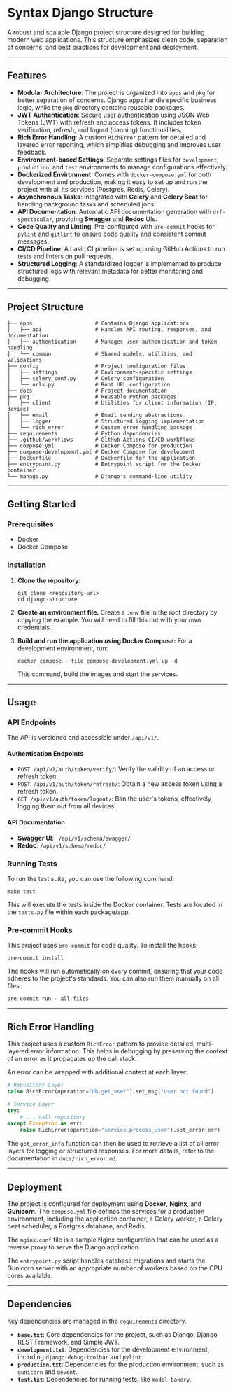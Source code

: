 # Syntax Django Structure

A robust and scalable Django project structure designed for building modern web applications. This structure emphasizes clean code, separation of concerns, and best practices for development and deployment.

-----

## Features

  * **Modular Architecture**: The project is organized into `apps` and `pkg` for better separation of concerns. Django apps handle specific business logic, while the `pkg` directory contains reusable packages.
  * **JWT Authentication**: Secure user authentication using JSON Web Tokens (JWT) with refresh and access tokens. It includes token verification, refresh, and logout (banning) functionalities.
  * **Rich Error Handling**: A custom `RichError` pattern for detailed and layered error reporting, which simplifies debugging and improves user feedback.
  * **Environment-based Settings**: Separate settings files for `development`, `production`, and `test` environments to manage configurations effectively.
  * **Dockerized Environment**: Comes with `docker-compose.yml` for both development and production, making it easy to set up and run the project with all its services (Postgres, Redis, Celery).
  * **Asynchronous Tasks**: Integrated with **Celery** and **Celery Beat** for handling background tasks and scheduled jobs.
  * **API Documentation**: Automatic API documentation generation with `drf-spectacular`, providing **Swagger** and **Redoc** UIs.
  * **Code Quality and Linting**: Pre-configured with `pre-commit` hooks for `pylint` and `gitlint` to ensure code quality and consistent commit messages.
  * **CI/CD Pipeline**: A basic CI pipeline is set up using GitHub Actions to run tests and linters on pull requests.
  * **Structured Logging**: A standardized logger is implemented to produce structured logs with relevant metadata for better monitoring and debugging.

-----

## Project Structure

```
├── apps                    # Contains Django applications
│   ├── api                 # Handles API routing, responses, and documentation
│   ├── authentication      # Manages user authentication and token handling
│   └── common              # Shared models, utilities, and validations
├── config                  # Project configuration files
│   ├── settings            # Environment-specific settings
│   ├── celery_conf.py      # Celery configuration
│   └── urls.py             # Root URL configuration
├── docs                    # Project documentation
├── pkg                     # Reusable Python packages
│   ├── client              # Utilities for client information (IP, device)
│   ├── email               # Email sending abstractions
│   ├── logger              # Structured logging implementation
│   └── rich_error          # Custom error handling package
├── requirements            # Python dependencies
├── .github/workflows       # GitHub Actions CI/CD workflows
├── compose.yml             # Docker Compose for production
├── compose-development.yml # Docker Compose for development
├── Dockerfile              # Dockerfile for the application
├── entrypoint.py           # Entrypoint script for the Docker container
└── manage.py               # Django's command-line utility
```

-----

## Getting Started

### Prerequisites

  * Docker
  * Docker Compose

### Installation

1.  **Clone the repository:**

    ```shell
    git clone <repository-url>
    cd django-structure
    ```

2.  **Create an environment file:**
    Create a `.env` file in the root directory by copying the example. You will need to fill this out with your own credentials.

3.  **Build and run the application using Docker Compose:**
    For a development environment, run:

    ```shell
    docker compose --file compose-development.yml up -d
    ```

    This command, build the images and start the services.

-----

## Usage

### API Endpoints

The API is versioned and accessible under `/api/v1/`.

#### Authentication Endpoints

  * `POST /api/v1/auth/token/verify/`: Verify the validity of an access or refresh token.
  * `POST /api/v1/auth/token/refresh/`: Obtain a new access token using a refresh token.
  * `GET /api/v1/auth/token/logout/`: Ban the user's tokens, effectively logging them out from all devices.

#### API Documentation

  * **Swagger UI**: `  /api/v1/schema/swagger/ `
  * **Redoc**: `/api/v1/schema/redoc/`

### Running Tests

To run the test suite, you can use the following command:

```shell
make test
```

This will execute the tests inside the Docker container. Tests are located in the `tests.py` file within each package/app.

### Pre-commit Hooks

This project uses `pre-commit` for code quality. To install the hooks:

```shell
pre-commit install
```

The hooks will run automatically on every commit, ensuring that your code adheres to the project's standards. You can also run them manually on all files:

```shell
pre-commit run --all-files
```

-----

## Rich Error Handling

This project uses a custom `RichError` pattern to provide detailed, multi-layered error information. This helps in debugging by preserving the context of an error as it propagates up the call stack.

An error can be wrapped with additional context at each layer:

```python
# Repository Layer
raise RichError(operation="db.get_user").set_msg("User not found")

# Service Layer
try:
    # ... call repository
except Exception as err:
    raise RichError(operation="service.process_user").set_error(err)
```

The `get_error_info` function can then be used to retrieve a list of all error layers for logging or structured responses. For more details, refer to the documentation in `docs/rich_error.md`.

-----

## Deployment

The project is configured for deployment using **Docker**, **Nginx**, and **Gunicorn**. The `compose.yml` file defines the services for a production environment, including the application container, a Celery worker, a Celery beat scheduler, a Postgres database, and Redis.

The `nginx.conf` file is a sample Nginx configuration that can be used as a reverse proxy to serve the Django application.

The `entrypoint.py` script handles database migrations and starts the Gunicorn server with an appropriate number of workers based on the CPU cores available.

-----

## Dependencies

Key dependencies are managed in the `requirements` directory.

  * **`base.txt`**: Core dependencies for the project, such as Django, Django REST Framework, and Simple JWT.
  * **`development.txt`**: Dependencies for the development environment, including `django-debug-toolbar` and `pylint`.
  * **`production.txt`**: Dependencies for the production environment, such as `gunicorn` and `gevent`.
  * **`test.txt`**: Dependencies for running tests, like `model-bakery`.